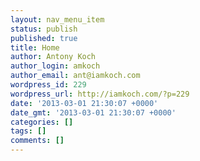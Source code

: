 ```yaml
---
layout: nav_menu_item
status: publish
published: true
title: Home
author: Antony Koch
author_login: amkoch
author_email: ant@iamkoch.com
wordpress_id: 229
wordpress_url: http://iamkoch.com/?p=229
date: '2013-03-01 21:30:07 +0000'
date_gmt: '2013-03-01 21:30:07 +0000'
categories: []
tags: []
comments: []
---
```


